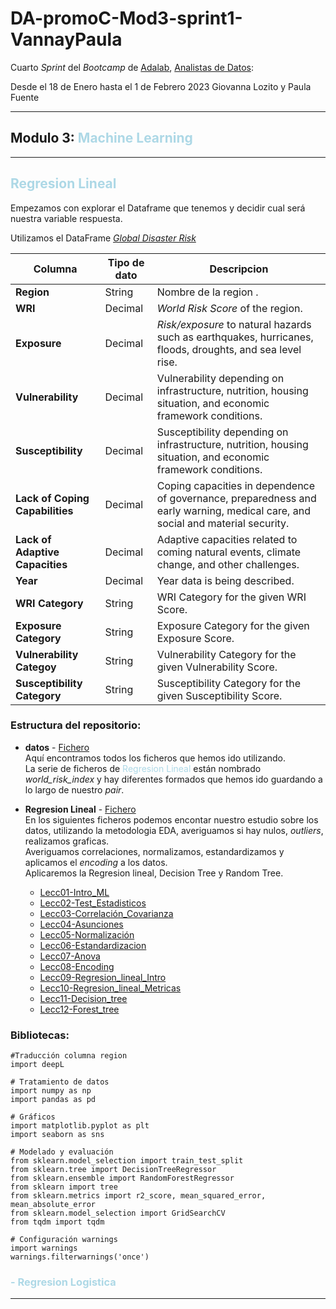 # DA-promoC-Mod3-sprint1-VannayPaula

Cuarto *Sprint* del *Bootcamp* de [Adalab](https://adalab.es/#), [Analistas de Datos](https://adalab.es/bootcamp-data/):

Desde el 18 de Enero hasta el 1 de Febrero 2023
Giovanna Lozito y Paula Fuente

---

## Modulo 3: <span style="color:lightblue"> Machine Learning</span>
***

## <span style="color:lightblue">Regresion Lineal</span>  
Empezamos con explorar el Dataframe que tenemos y decidir cual será nuestra variable respuesta.    

Utilizamos el DataFrame [*Global Disaster Risk*](https://www.kaggle.com/datasets/tr1gg3rtrash/global-disaster-risk-index-time-series-dataset)

|Columna| Tipo de dato | Descripcion |
|-------|--------------|-------------|
|**Region**| String|	Nombre de la region .
|**WRI**	| Decimal |	*World Risk Score* of the region.
|**Exposure**	| Decimal |	*Risk/exposure* to natural hazards such as earthquakes, hurricanes, floods, droughts, and sea ​​level rise.
|**Vulnerability**	| Decimal |	Vulnerability depending on infrastructure, nutrition, housing situation, and economic framework conditions.
|**Susceptibility**	| Decimal |	Susceptibility depending on infrastructure, nutrition, housing situation, and economic framework conditions.
|**Lack of Coping Capabilities**	| Decimal |	Coping capacities in dependence of governance, preparedness and early warning, medical care, and social and material security.
|**Lack of Adaptive Capacities**| Decimal |	Adaptive capacities related to coming natural events, climate change, and other challenges.
|**Year**	| Decimal |	Year data is being described.
|**WRI Category**| String|	WRI Category for the given WRI Score.
|**Exposure Category**| String|	Exposure Category for the given Exposure Score.
|**Vulnerability Categoy**| String|	Vulnerability Category for the given Vulnerability Score.
|**Susceptibility Category**| String|	Susceptibility Category for the given Susceptibility Score.


### **Estructura del repositorio**:
- **datos** - [Fichero](https://github.com/Adalab/DA-promoC-Mod3-sprint1-VannayPaula/tree/main/datos)  
    Aquí encontramos todos los ficheros que hemos ido utilizando.  
    La serie de ficheros de  <span style="color:lightblue">Regresion Lineal</span> están nombrado *world_risk_index* y hay diferentes formados que hemos ido guardando a lo largo de nuestro *pair*.

- **Regresion Lineal** - [Fichero](https://github.com/Adalab/DA-promoC-Mod3-sprint1-VannayPaula/tree/main/Regresion%20Lineal)  
En los siguientes ficheros podemos encontar nuestro estudio sobre los datos, utilizando la metodologia EDA, averiguamos si hay nulos, *outliers*, realizamos graficas.  
Averiguamos correlaciones, normalizamos, estandardizamos y aplicamos el *encoding* a los datos.  
Aplicaremos la Regresion lineal, Decision Tree y Random Tree.  


    - [Lecc01-Intro_ML](https://github.com/Adalab/DA-promoC-Mod3-sprint1-VannayPaula/blob/main/Regresion%20Lineal/Lecc01-Intro_ML.ipynb)
    - [Lecc02-Test_Estadisticos](https://github.com/Adalab/DA-promoC-Mod3-sprint1-VannayPaula/blob/main/Regresion%20Lineal/Lecc02-Test_Estadisticos.ipynb)
    - [Lecc03-Correlación_Covarianza](https://github.com/Adalab/DA-promoC-Mod3-sprint1-VannayPaula/blob/main/Regresion%20Lineal/Lecc03-Correlacion_Covarianza.ipynb)
    - [Lecc04-Asunciones](https://github.com/Adalab/DA-promoC-Mod3-sprint1-VannayPaula/blob/main/Regresion%20Lineal/Lecc04-Asunciones.ipynb)
    - [Lecc05-Normalización](https://github.com/Adalab/DA-promoC-Mod3-sprint1-VannayPaula/blob/main/Regresion%20Lineal/Lecc05-Normalizaci%C3%B3n.ipynb)
    - [Lecc06-Estandardizacion](https://github.com/Adalab/DA-promoC-Mod3-sprint1-VannayPaula/blob/main/Regresion%20Lineal/Lecc06-Estandarizacion.ipynb)
    - [Lecc07-Anova](https://github.com/Adalab/DA-promoC-Mod3-sprint1-VannayPaula/blob/main/Regresion%20Lineal/Lecc07-Anova.ipynb)
    - [Lecc08-Encoding](https://github.com/Adalab/DA-promoC-Mod3-sprint1-VannayPaula/blob/main/Regresion%20Lineal/Lecc08-Encoding.ipynb)
    - [Lecc09-Regresion_lineal_Intro](https://github.com/Adalab/DA-promoC-Mod3-sprint1-VannayPaula/blob/main/Regresion%20Lineal/Lecc09-Regresion_lineal_Intro.ipynb)
    - [Lecc10-Regresion_lineal_Metricas](https://github.com/Adalab/DA-promoC-Mod3-sprint1-VannayPaula/blob/main/Regresion%20Lineal/Lecc10-Regresion-lineal_Metricas.ipynb)
    - [Lecc11-Decision_tree](https://github.com/Adalab/DA-promoC-Mod3-sprint1-VannayPaula/blob/main/Regresion%20Lineal/Lecc11-Decision_Tree.ipynb)
    - [Lecc12-Forest_tree](https://github.com/Adalab/DA-promoC-Mod3-sprint1-VannayPaula/blob/main/Regresion%20Lineal/Lecc12-Forest_Tree.ipynb)


### Bibliotecas:

```
#Traducción columna region
import deepL

# Tratamiento de datos
import numpy as np
import pandas as pd

# Gráficos
import matplotlib.pyplot as plt
import seaborn as sns

# Modelado y evaluación
from sklearn.model_selection import train_test_split
from sklearn.tree import DecisionTreeRegressor
from sklearn.ensemble import RandomForestRegressor
from sklearn import tree
from sklearn.metrics import r2_score, mean_squared_error, mean_absolute_error
from sklearn.model_selection import GridSearchCV
from tqdm import tqdm

# Configuración warnings
import warnings
warnings.filterwarnings('once')
```


### <span style="color:lightblue">- Regresion Logistica</span>

---







